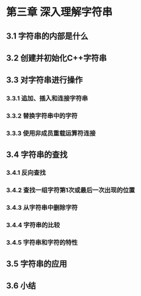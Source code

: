# 第三章 深入理解字符串

## 3.1 字符串的内部是什么

## 3.2 创建并初始化C++字符串

## 3.3 对字符串进行操作

### 3.3.1 追加、插入和连接字符串

### 3.3.2 替换字符串中的字符

### 3.3.3 使用非成员重载运算符连接

## 3.4 字符串的查找

### 3.4.1 反向查找

### 3.4.2 查找一组字符第1次或最后一次出现的位置

### 3.4.3 从字符串中删除字符

### 3.4.4 字符串的比较

### 3.4.5 字符串和字符的特性

## 3.5 字符串的应用

## 3.6 小结